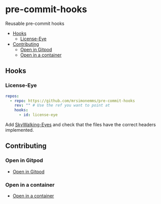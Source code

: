 # pre-commit-hooks

Reusable pre-commit hooks

<!-- toc -->

* [Hooks](#hooks)
  * [License-Eye](#license-eye)
* [Contributing](#contributing)
  * [Open in Gitpod](#open-in-gitpod)
  * [Open in a container](#open-in-a-container)

<!-- Regenerate with "pre-commit run -a markdown-toc" -->

<!-- tocstop -->

## Hooks

### License-Eye

```yaml
repos:
  - repo: https://github.com/mrsimonemms/pre-commit-hooks
    rev: "" # Use the ref you want to point at
    hooks:
      - id: license-eye
```

Add [SkyWalking-Eyes](https://github.com/apache/skywalking-eyes) and check that
the files have the correct headers implemented.

## Contributing

### Open in Gitpod

* [Open in Gitpod](https://gitpod.io/from-referrer/)

### Open in a container

* [Open in a container](https://code.visualstudio.com/docs/devcontainers/containers)
